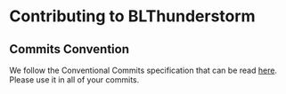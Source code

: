 # Contributing to BLThunderstorm

## Commits Convention
We follow the Conventional Commits specification that can be read [here](https://www.conventionalcommits.org/en/v1.0.0/). Please use it in all of your commits.

